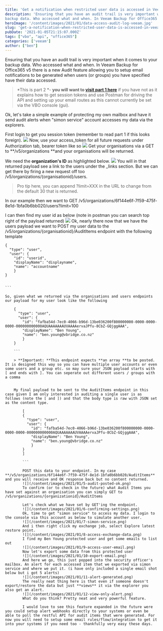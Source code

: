 ```yaml
---
title: 'Get a notification when restricted user data is accessed in Veeam Backup for Office365' 
description: 'Ensuring that you have an audit trail is very important when it comes to your
backup data. Who accessed what and when. In Veeam Backup for Office365 v'
heroImage: '/content/images/2021/01/data-access-audit-log-veeam.jpg'
slug: 'get-a-notification-when-restricted-user-data-is-accessed-in-veeam-backup-for-office365'
pubDate: '2021-01-05T21:15:07.000Z'
tags: ["vbo", "api", "office365"] 
categories: ['veeam']
author: ["ben"]
---
```


Ensuring that you have an audit trail is very important when it comes to your backup data. Who accessed what and when. In Veeam Backup for Office365 v5 there is a new Audit feature allowing you to setup email notifications to be generated when users (or groups) you have specified have their data accessed.

> *This is part 2 *- **you will want to [visit part 1 here](https://benyoung.blog/audit-api-notification-setup-in-veeam-backup-for-office365/)** if you have not as it explains how to get session tokens and use Postman for driving the API and setting up your email routes as this cannot currently be set via the VBO console (gui).

Ok, let's take a simple example of protecting my own mailbox and have it send audit alerts when "simon service" account accesses my data via the explorers.

First login to get you session token (remember to read part 1 if this looks foreign).
![](/content/images/2021/01/1-session-token.png)
Now, use your access_token for all future requests under Authorization tab, bearer token like so
![](/content/images/2021/01/2-bearer-token.png)
Get your organisations via a GET to **/v5/organizations **and your organisations will be returned.

We need the **organization's ID** as highlighted below.
![](/content/images/2021/01/3-organization-list.png)
You will in that returned payload see a link to the users under the _links section. But we can get there by firing a new request off too /v5/organizations/{organisationid}/users.

> Pro tip here, you can append ?limit=XXX in the URL to change from the default 30 that is returned. 

In our example then we want to GET /v5/organizations/6f144e6f-7f59-475f-8e1d-1bfa0b6bb020/users?limit=100

I can then find my user id as below (note in postman you can search top right of the payload returned)
![](/content/images/2021/01/4-user-list.png)
Ok, nearly there now that we have the users payload we want to POST my user data to the /v5/organizations/{organisationid}/AuditItems endpoint with the following template

    {
      "type": "user",
      "user": {
        "id": "userid",
        "displayName": "displayname",
        "name": "accountname"
        }
    }
    
    
    ```
    
    So, given what we returned via the organisations and users endpoints our payload for my user look like the following
    
        {
          "type": "user",
          "user": {
            "id": "fafba54d-7ec0-4066-b96d-13be036200f800000000-0000-0000-0000-000000000000AQUAAAAAAAUVAAAAervaJPfu-8CbZ-GQjggAAA",
            "displayName": "Ben Young",
            "name": "ben.young@vbridge.co.nz"
            }
        }
        
        ```
        
        > **Important: **This endpoint expects **an array **to be posted. It is designed this way so you can have multiple user accounts or even some users and a group etc. so may sure your JSON payload starts with [ and ends with ]. You can seperate out different users / groups with a comma
        
        
        My final payload to be sent to the AuditItems endpoint in this case given I am only interested in auditing a single user is as follows (note the [ and ]) and that the body type is raw with JSON set as the content type.
        
            [
            {
              "type": "user",
              "user": {
                "id": "fafba54d-7ec0-4066-b96d-13be036200f800000000-0000-0000-0000-000000000000AQUAAAAAAAUVAAAAervaJPfu-8CbZ-GQjggAAA",
                "displayName": "Ben Young",
                "name": "ben.young@vbridge.co.nz"
                }
            }
            ]
            
            ```
            
            POST this data to your endpoint. In my case **/v5/organizations/6f144e6f-7f59-475f-8e1d-1bfa0b6bb020/AuditItems** and you will receive and OK response back but no content returned.
            ![](/content/images/2021/01/5-audit-posted-ok.png)
            To confirm (or to check in the future) what Audit Items you have set against an organisation you can simply GET to /v5/organizations/{organizationid}/AuditItems 
            
            Let's check what we have set by GET'ing the endpoint.
            ![](/content/images/2021/01/6-confirming-settings.png)
            Ok, time to get "simon service" to access my data. I login to the console via this account as below to simulate another user.
            ![](/content/images/2021/01/7-simon-service.png)
            And i then right click my exchange job, select Explore latest restore point.
            ![](/content/images/2021/01/8-access-exchange-data.png)
            I find my Ben Young protected user and get some emails to list out
            ![](/content/images/2021/01/9-access-user-email.png)
            Now let's export some data from this protected user
            ![](/content/images/2021/01/10-export-email.png)
            And here we go, this just popped into the security officer's mailbox. An alert for each accessed item that we exported via simon service and where we put it. (i have only included a single email shot below but i got 5 alerts)
            ![](/content/images/2021/01/11-alert-generated.png)
            The really neat thing here is that even if someone doesn't export/restore the data but just **views** it via the explorer you also get an alert.
            ![](/content/images/2021/01/12-view-only-alert.png)
            What do you think? Pretty neat and very powerful feature. 
            
            I would love to see this feature expanded in the future were you could setup alert webhooks directly to your systems or even be able to poll the restful API for audit items that were generated. For now you will need to setup some email rules/flow/integration to get it into your systems if you need too - thankfully very easy these days.
            
        
        
    
    


